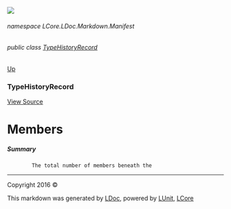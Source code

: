 ![](Content/LDoc-banner-small.png "")

###### namespace LCore.LDoc.Markdown.Manifest

###### public class [TypeHistoryRecord](docs/TypeHistoryRecord.md)
[Up](docs/TypeHistoryRecord.md)

### TypeHistoryRecord
[View Source](Markdown/Manifest/TypeHistoryRecord.cs)

# Members

##### Summary

            The total number of members beneath the 



---

Copyright 2016 &copy; [](../README.md) [](../TableOfContents.md)

This markdown was generated by [LDoc](https://github.com/CodeSingularity/LDoc), powered by [LUnit](https://github.com/CodeSingularity/LUnit), [LCore](https://github.com/CodeSingularity/LCore)
